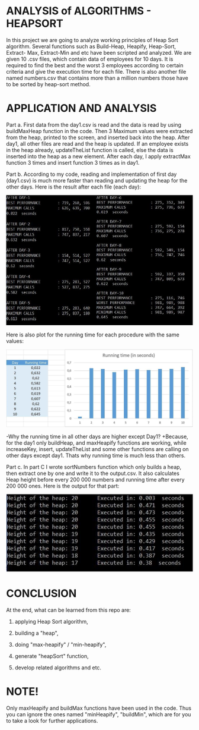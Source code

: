 # ANALYSIS of ALGORITHMS - HEAPSORT

In this project we are going to analyze working principles of Heap Sort algorithm. Several functions such as Build-Heap, Heapify, Heap-Sort, Extract- Max, Extract-Min and etc have been scripted and analyzed. We are given 10 .csv files, which contain data of employees for 10 days. It is required to find the best and the worst 3 employees according to certain criteria and give the execution time for each file. There is also another file named numbers.csv that contains more than a million numbers those have to be sorted by heap-sort method.


# APPLICATION AND ANALYSIS

Part a.
First data from the day1.csv is read and the data is read by using buildMaxHeap function in the code. Then 3 Maximum values were extracted from the heap, printed to the screen, and inserted back into the heap. After day1, all other files are read and the heap is updated. If an employee exists in the heap already, updateTheList function is called, else the data is inserted into the heap as a new element. After each day, I apply extractMax function 3 times and insert function 3 times as in day1.

Part b.
According to my code, reading and implementation of first day (day1.csv) is much more faster than reading and updating the heap for the other days. Here is the result after each file (each day):

![alt text](https://github.com/farid002/heap-sort/blob/master/static/10days.jpg)
 

Here is also plot for the running time for each procedure with the same values:

![alt text](https://github.com/farid002/heap-sort/blob/master/static/analysis.jpg)

-Why the running time in all other days are higher except Day1?
+Because, for the day1 only buildHeap, and maxHeapify functions are working, while increaseKey, insert, updateTheList and some other functions are calling on other days except day1. Thats why running time is much less than others.

Part c.
In part C I wrote sortNumbers function which only builds a heap, then extract one by one and write it to the output.csv. It also calculates Heap height before every 200 000 numbers and running time after every 200 000 ones. Here is the output for that part:

![alt text](https://github.com/farid002/heap-sort/blob/master/static/numbers.jpg)


# CONCLUSION
At the end, what can be learned from this repo are:

1) applying Heap Sort algorithm,

2) building a "heap",

3) doing "max-heapify" / "min-heapify",

4) generate "heapSort" function,

5) develop  related algorithms and etc.


# NOTE!

Only maxHeapify and buildMax functions have been used in the code. Thus you can ignore the ones named "minHeapify", "buildMin", which are for you to take a look for further applications.

